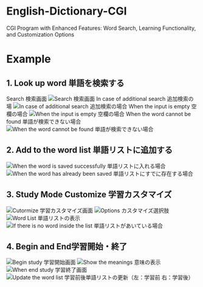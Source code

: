 # English-Dictionary-CGI
CGI Program with Enhanced Features: Word Search, Learning Functionality, and Customization Options



# Example
## 1. Look up word 単語を検索する
Search 検索画面
![Search 検索画面](IMG/1.1.png)
In case of additional search 追加検索の場
![In case of additional search 追加検索の場合](IMG/1.2.png)
When the input is empty 空欄の場合
![When the input is empty 空欄の場合](IMG/1.3.png)
When the word cannot be found 単語が検索できない場合
![When the word cannot be found 単語が検索できない場合](IMG/1.4.png)

## 2. Add to the word list 単語リストに追加する

![When the word is saved successfully 単語リストに入れる場合](IMG/2.1.png)
![When the word has already been saved  単語リストにすでに存在する場合](IMG/2.2.png)

## 3. Study Mode Customize 学習カスタマイズ
![Cutormize 学習カスタマイズ画面](IMG/3.1.png)
![Options  カスタマイズ選択肢](IMG/3.2.png)
![Word List  単語リストの表示](IMG/3.3.png)
![If there is no word inside the list 単語リストがあいている場合](IMG/3.4.png)

## 4. Begin and End学習開始・終了
![Begin study 学習開始画面](IMG/4.1.png)
![Show the meanings 意味の表示](IMG/4.2.png)
![When end study 学習終了画面](IMG/4.3.png)
![Update the word list 学習前後単語リストの更新（左：学習前 右：学習後）](IMG/4.4.png)